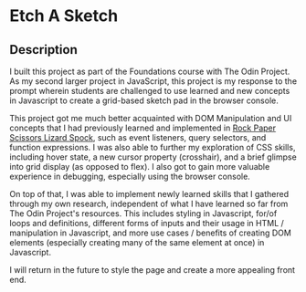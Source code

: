 # Etch A Sketch

## Description

I built this project as part of the Foundations course with The Odin Project. As my second larger project in JavaScript, this project is my response to the prompt wherein students are challenged to use learned and new concepts in Javascript to create a grid-based sketch pad in the browser console.

This project got me much better acquainted with DOM Manipulation and UI concepts that I had previously learned and implemented in [Rock Paper Scissors Lizard Spock](https://github.com/kranor2/rock-paper-scissors), such as event listeners, query selectors, and function expressions. I was also able to further my exploration of CSS skills, including hover state, a new cursor property (crosshair), and a brief glimpse into grid display (as opposed to flex). I also got to gain more valuable experience in debugging, especially using the browser console.

On top of that, I was able to implement newly learned skills that I gathered through my own research, independent of what I have learned so far from The Odin Project's resources. This includes styling in Javascript, for/of loops and definitions, different forms of inputs and their usage in HTML / manipulation in Javascript, and more use cases / benefits of creating DOM elements (especially creating many of the same element at once) in Javascript.

I will return in the future to style the page and create a more appealing front end.
